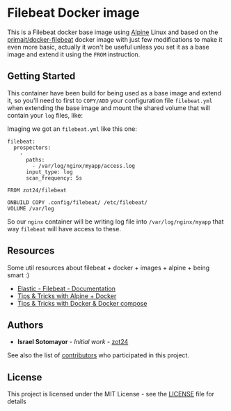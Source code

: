 # Filebeat Docker image

This is a Filebeat docker base image using [Alpine](http://alpinelinux.org/) Linux and based on the [primait/docker-filebeat](https://github.com/primait/docker-filebeat) docker image with just few modifications to make it even more basic, actually it won't be useful unless you set it as a base image and extend it using the `FROM` instruction.

## Getting Started

This container have been build for being used as a base image and extend it, so you'll need to first to `COPY/ADD` your configuration file `filebeat.yml` when extending the base image and mount the shared volume that will contain your `log` files, like:

Imaging we got an `filebeat.yml` like this one:

```
filebeat:
  prospectors:
    -
      paths:
        - /var/log/nginx/myapp/access.log
      input_type: log
      scan_frequency: 5s
```

```
FROM zot24/filebeat

ONBUILD COPY .config/filebeat/ /etc/filebeat/
VOLUME /var/log
```

So our `nginx` container will be writing log file into `/var/log/nginx/myapp` that way `filebeat` will have access to these.

## Resources

Some util resources about filebeat + docker + images + alpine + being smart :)

* [Elastic - Filebeat - Documentation](https://www.elastic.co/guide/en/beats/filebeat/1.1/configuration-filebeat-options.html)
* [Tips & Tricks with Alpine + Docker](http://blog.zot24.com/tips-tricks-with-alpine-docker/)
* [Tips & Tricks with Docker & Docker compose](http://blog.zot24.com/tips-tricks-docker/)

## Authors

* **Israel Sotomayor** - *Initial work* - [zot24](https://github.com/zot24)

See also the list of [contributors](https://github.com/zot24/docker-filebeat/contributors) who participated in this project.

## License

This project is licensed under the MIT License - see the [LICENSE](LICENSE) file for details

